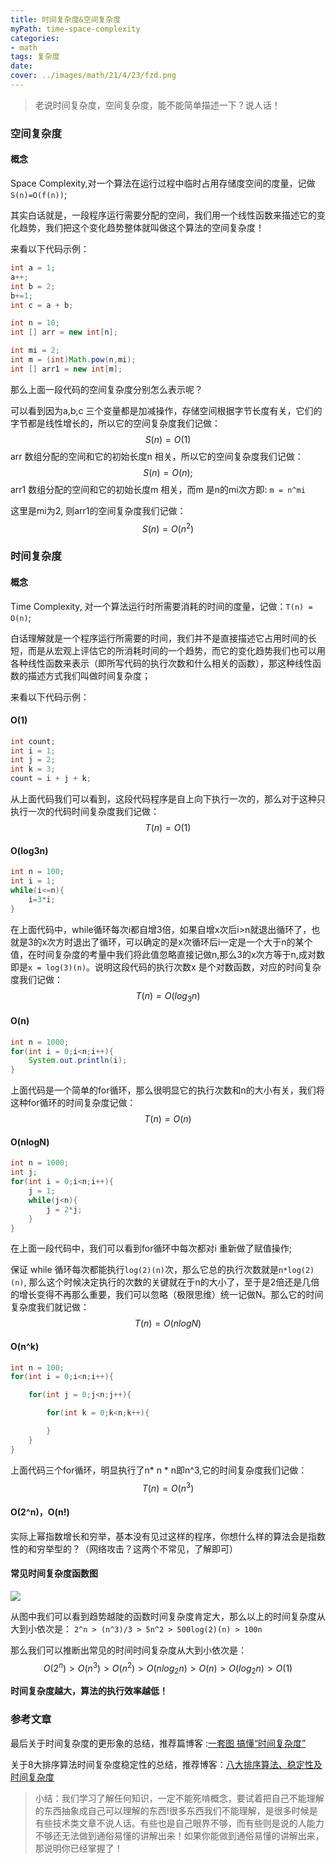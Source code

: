 ```yaml
---
title: 时间复杂度&空间复杂度
myPath: time-space-complexity
categories:
- math
tags: 复杂度
date:
cover: ../images/math/21/4/23/fzd.png
---
```


> 老说时间复杂度，空间复杂度，能不能简单描述一下？说人话！

### 空间复杂度

#### 概念

Space Complexity,对一个算法在运行过程中临时占用存储度空间的度量，记做`S(n)=O(f(n))`;

其实白话就是，一段程序运行需要分配的空间，我们用一个线性函数来描述它的变化趋势，我们把这个变化趋势整体就叫做这个算法的空间复杂度！

来看以下代码示例：

```java
int a = 1;
a++;
int b = 2;
b+=1;
int c = a + b;

int n = 10;
int [] arr = new int[n];

int mi = 2;
int m = (int)Math.pow(n,mi);
int [] arr1 = new int[m];
```

那么上面一段代码的空间复杂度分别怎么表示呢？

可以看到因为a,b,c 三个变量都是加减操作，存储空间根据字节长度有关，它们的字节都是线性增长的，所以它的空间复杂度我们记做：
$$
S(n)=O(1)
$$
arr 数组分配的空间和它的初始长度n 相关，所以它的空间复杂度我们记做：
$$
S(n) = O(n);
$$
arr1 数组分配的空间和它的初始长度m 相关，而m 是n的mi次方即: `m = n^mi`

这里是mi为2, 则arr1的空间复杂度我们记做：
$$
S(n) = O(n^2)
$$

### 时间复杂度

#### 概念

Time Complexity, 对一个算法运行时所需要消耗的时间的度量，记做：`T(n) = O(n)`;

白话理解就是一个程序运行所需要的时间，我们并不是直接描述它占用时间的长短，而是从宏观上评估它的所消耗时间的一个趋势，而它的变化趋势我们也可以用各种线性函数来表示（即所写代码的执行次数和什么相关的函数），那这种线性函数的描述方式我们叫做时间复杂度；

来看以下代码示例：

#### O(1)

```java
int count;
int i = 1;
int j = 2;
int k = 3;
count = i + j + k;
```

从上面代码我们可以看到，这段代码程序是自上向下执行一次的，那么对于这种只执行一次的代码时间复杂度我们记做：
$$
T(n)=O(1)
$$

#### O(log3n)

```java
int n = 100;
int i = 1;
while(i<=n){
    i=3*i;
}
```

在上面代码中，while循环每次i都自增3倍，如果自增x次后i>n就退出循环了，也就是3的x次方时退出了循环，可以确定的是x次循环后i一定是一个大于n的某个值，在时间复杂度的考量中我们将此值忽略直接记做n,那么3的x次方等于n,成对数即是`x = log(3)(n)`。说明这段代码的执行次数x 是个对数函数，对应的时间复杂度我们记做：
$$
T(n) = O(log_3n)
$$

#### O(n)

```java
int n = 1000;
for(int i = 0;i<n;i++){
    System.out.println(i);
}
```

上面代码是一个简单的for循环，那么很明显它的执行次数和n的大小有关，我们将这种for循环的时间复杂度记做：
$$
T(n)=O(n)
$$

#### O(nlogN)

```java
int n = 1000;
int j;
for(int i = 0;i<n;i++){
    j = 1;
    while(j<n){
        j = 2*j;
    }
}
```

在上面一段代码中，我们可以看到for循环中每次都对i 重新做了赋值操作;

保证 while 循环每次都能执行`log(2)(n)`次，那么它总的执行次数就是`n*log(2)(n)`, 那么这个时候决定执行的次数的关键就在于n的大小了，至于是2倍还是几倍的增长变得不再那么重要，我们可以忽略（极限思维）统一记做N。那么它的时间复杂度我们就记做：
$$
T(n)= O(nlogN)
$$

#### O(n^k)

```java
int n = 100;
for(int i = 0;i<n;i++){

    for(int j = 0;j<n;j++){

        for(int k = 0;k<n;k++){

        }
    }
}
```

上面代码三个for循环，明显执行了n* n * n即n^3,它的时间复杂度我们记做：
$$
T(n) = O(n^3)
$$

#### O(2^n)，**O(n!)**

实际上幂指数增长和穷举，基本没有见过这样的程序，你想什么样的算法会是指数性的和穷举型的？（网络攻击？这两个不常见，了解即可）

#### 常见时间复杂度函数图

![](https://s1.ax1x.com/2020/04/28/J5Fsn1.png)

从图中我们可以看到趋势越陡的函数时间复杂度肯定大，那么以上的时间复杂度从大到小依次是：
`2^n > (n^3)/3 > 5n^2 > 500log(2)(n) > 100n`

那么我们可以推断出常见的时间时间复杂度从大到小依次是：
$$
O(2^n) > O(n^3)>O(n^2)>O(nlog_2n)>O(n)>O(log_2n)>O(1)
$$

**时间复杂度越大，算法的执行效率越低！**

### 参考文章
最后关于时间复杂度的更形象的总结，推荐篇博客 :<a href="https://blog.csdn.net/qq_41523096/article/details/82142747" target="_blank">一套图 搞懂“时间复杂度”</a>

关于8大排序算法时间复杂度稳定性的总结，推荐博客：<a href="https://blog.csdn.net/Elsa15/article/details/90138249" target="_blank">八大排序算法、稳定性及时间复杂度</a>

> 小结：我们学习了解任何知识，一定不能死啃概念，要试着把自己不能理解的东西抽象成自己可以理解的东西!很多东西我们不能理解，是很多时候是有些技术类文章不说人话。有些也是自己眼界不够，而有些则是说的人能力不够还无法做到通俗易懂的讲解出来！如果你能做到通俗易懂的讲解出来，那说明你已经掌握了！